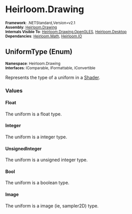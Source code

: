 # Heirloom.Drawing

<small>**Framework**: .NETStandard,Version=v2.1</small>  
<small>**Assembly**: [Heirloom.Drawing](../Heirloom.Drawing/Heirloom.Drawing.md)</small>  
<small>**Internals Visible To**: [Heirloom.Drawing.OpenGLES](../Heirloom.Drawing.OpenGLES/Heirloom.Drawing.OpenGLES.md), [Heirloom.Desktop](../Heirloom.Desktop/Heirloom.Desktop.md)</small>  
<small>**Dependancies**: [Heirloom.Math](../Heirloom.Math/Heirloom.Math.md), [Heirloom.IO](../Heirloom.IO/Heirloom.IO.md)</small>  

## UniformType (Enum)
<small>**Namespace**: Heirloom.Drawing</small>  
<small>**Interfaces**: IComparable, IFormattable, IConvertible</small>  

Represents the type of a uniform in a [Shader](Heirloom.Drawing.Shader.md).

### Values

#### Float
<member name="F:Heirloom.Drawing.UniformType.Float">
  <summary>
            The uniform is a float type.
            </summary>
</member>

#### Integer
<member name="F:Heirloom.Drawing.UniformType.Integer">
  <summary>
            The uniform is a integer type.
            </summary>
</member>

#### UnsignedInteger
<member name="F:Heirloom.Drawing.UniformType.UnsignedInteger">
  <summary>
            The uniform is a unsigned integer type.
            </summary>
</member>

#### Bool
<member name="F:Heirloom.Drawing.UniformType.Bool">
  <summary>
            The uniform is a boolean type.
            </summary>
</member>

#### Image
<member name="F:Heirloom.Drawing.UniformType.Image">
  <summary>
            The uniform is a image (ie, sampler2D) type.
            </summary>
</member>

